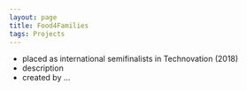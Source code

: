 ```yaml
---
layout: page
title: Food4Families
tags: Projects
---
```


* placed as international semifinalists in Technovation (2018)
* description
* created by ...
